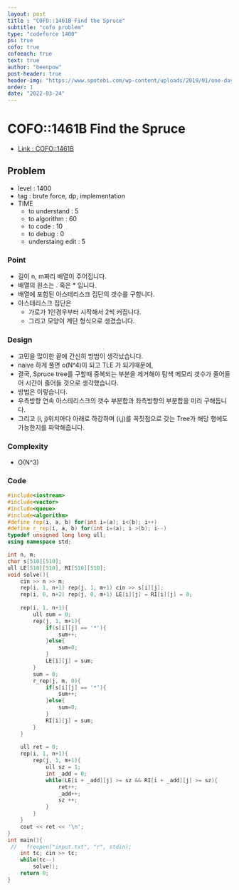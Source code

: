```yaml
---
layout: post
title : "COFO::1461B Find the Spruce"
subtitle: "cofo problem"
type: "codeforce 1400"
ps: true
cofo: true
cofoeach: true
text: true
author: "beenpow"
post-header: true
header-img: "https://www.spotebi.com/wp-content/uploads/2019/01/one-day-day-one-workout-motivation-spotebi.jpg"
order: 1
date: "2022-03-24"
---
```

# COFO::1461B Find the Spruce
- [Link : COFO::1461B](https://codeforces.com/problemset/problem/1461/B)


## Problem 

- level : 1400
- tag : brute force, dp, implementation
- TIME
  - to understand    : 5
  - to algorithm     : 60
  - to code          : 10
  - to debug         : 0
  - understaing edit : 5

### Point
- 길이 n, m짜리 배열이 주어집니다.
- 배열의 원소는 . 혹은 * 입니다.
- 배열에 포함된 아스테리스크 집단의 갯수를 구합니다.
- 아스테리스크 집단은
  - 가로가 1인경우부터 시작해서 2씩 커집니다.
  - 그리고 모양이 계단 형식으로 생겼습니다.

### Design
- 고민을 많이한 끝에 간신히 방법이 생각났습니다.
- naive 하게 풀면 o(N^4)이 되고 TLE 가 되기때문에,
- 결국, Spruce tree를 구할때 중복되는 부분을 제거해야 탐색 메모리 갯수가 줄어들어 시간이 줄어들 것으로 생각했습니다.
- 방법은 이렇습니다.
- 우측방향 연속 아스테리스크의 갯수 부분합과 좌측방향의 부분합을 미리 구해둡니다.
- 그리고 (i, j)위치마다 아래로 하강하며 (i,j)를 꼭짓점으로 갖는 Tree가 해당 행에도 가능한지를 파악해줍니다.

### Complexity
- O(N^3)

### Code

```cpp
#include<iostream>
#include<vector>
#include<queue>
#include<algorithm>
#define rep(i, a, b) for(int i=(a); i<(b); i++)
#define r_rep(i, a, b) for(int i=(a); i >(b); i--)
typedef unsigned long long ull;
using namespace std;

int n, m;
char s[510][510];
ull LE[510][510], RI[510][510];
void solve(){
    cin >> n >> m;
    rep(i, 1, n+1) rep(j, 1, m+1) cin >> s[i][j];
    rep(i, 0, n+2) rep(j, 0, m+1) LE[i][j] = RI[i][j] = 0;
    
    rep(i, 1, n+1){
        ull sum = 0;
        rep(j, 1, m+1){
            if(s[i][j] == '*'){
                sum++;
            }else{
                sum=0;
            }
            LE[i][j] = sum;
        }
        sum = 0;
        r_rep(j, m, 0){
            if(s[i][j] == '*'){
                sum++;
            }else{
                sum=0;
            }
            RI[i][j] = sum;
        }
    }
    
    ull ret = 0;
    rep(i, 1, n+1){
        rep(j, 1, m+1){
            ull sz = 1;
            int _add = 0;
            while(LE[i + _add][j] >= sz && RI[i + _add][j] >= sz){
                ret++;
                _add++;
                sz ++;
            }
        }
    }
    cout << ret << '\n';
}
int main(){
 //   freopen("input.txt", "r", stdin);
    int tc; cin >> tc;
    while(tc--)
        solve();
    return 0;
}

```
